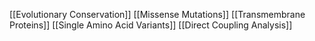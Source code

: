 [[Evolutionary Conservation]]
[[Missense Mutations]]
[[Transmembrane Proteins]]
[[Single Amino Acid Variants]]
[[Direct Coupling Analysis]]
